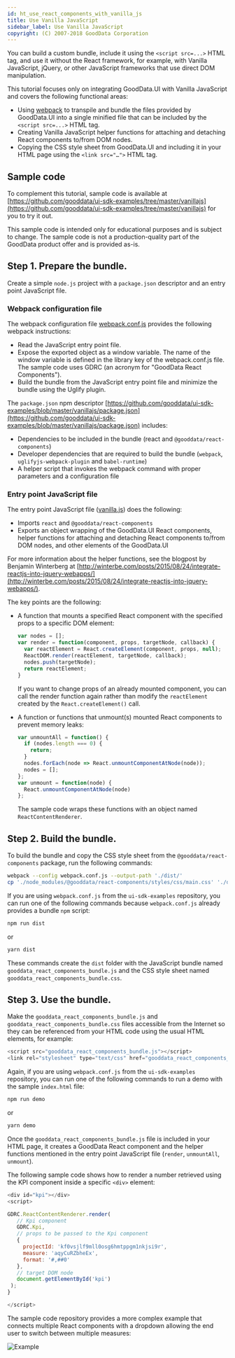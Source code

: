 ```yaml
---
id: ht_use_react_components_with_vanilla_js
title: Use Vanilla JavaScript
sidebar_label: Use Vanilla JavaScript
copyright: (C) 2007-2018 GoodData Corporation
---
```


You can build a custom bundle, include it using the `<script src=...>` HTML tag, and use it without the React framework, for example, with Vanilla JavaScript, jQuery, or other JavaScript frameworks that use direct DOM manipulation.

This tutorial focuses only on integrating GoodData.UI with Vanilla JavaScript and covers the following functional areas:

* Using [webpack](https://webpack.js.org/) to transpile and bundle the files provided by GoodData.UI  into a single minified file that can be included by the `<script src=...>` HTML tag.
* Creating Vanilla JavaScript helper functions for attaching and detaching React components to/from DOM nodes.
* Copying the CSS style sheet from GoodData.UI and including it in your HTML page using the `<link src="…">` HTML tag.

## Sample code

To complement this tutorial, sample code is available at [https://github.com/gooddata/ui-sdk-examples/tree/master/vanillajs](https://github.com/gooddata/ui-sdk-examples/tree/master/vanillajs) for you to try it out.

This sample code is intended only for educational purposes and is subject to change. The sample code is not a production-quality part of the GoodData product offer and is provided as-is.

## Step 1. Prepare the bundle.

Create a simple `node.js` project with a `package.json` descriptor and an entry point JavaScript file.

### Webpack configuration file

The webpack configuration file [webpack.conf.js](https://github.com/gooddata/ui-sdk-examples/blob/master/vanillajs/webpack.conf.js) provides the following webpack instructions:

* Read the JavaScript entry point file.
* Expose the exported object as a window variable. The name of the window variable is defined in the library key of the webpack.conf.js file. The sample code uses GDRC (an acronym for "GoodData React Components").
* Build the bundle from the JavaScript entry point file and minimize the bundle using the Uglify plugin.

The `package.json` npm descriptor [https://github.com/gooddata/ui-sdk-examples/blob/master/vanillajs/package.json](https://github.com/gooddata/ui-sdk-examples/blob/master/vanillajs/package.json) includes:

* Dependencies to be included in the bundle (react and `@gooddata/react-components`)
* Developer dependencies that are required to build the bundle (`webpack`, `uglifyjs-webpack-plugin` and `babel-runtime`)
* A helper script that invokes the webpack command with proper parameters and a configuration file

### Entry point JavaScript file

The entry point JavaScript file ([vanilla.js](https://github.com/gooddata/ui-sdk-examples/blob/vanillajs/vanillajs/create-bundle/vanilla.js)) does the following:

* Imports `react` and `@gooddata/react-components`
* Exports an object wrapping of the GoodData.UI React components, helper functions for attaching and detaching React components to/from DOM nodes, and other elements of the GoodData.UI

For more information about the helper functions, see the blogpost by Benjamin Winterberg at [http://winterbe.com/posts/2015/08/24/integrate-reactjs-into-jquery-webapps/](http://winterbe.com/posts/2015/08/24/integrate-reactjs-into-jquery-webapps/).

The key points are the following:

* A function that mounts a specified React component with the specified props to a specific DOM element:
    ```javascript
    var nodes = [];
    var render = function(component, props, targetNode, callback) {
      var reactElement = React.createElement(component, props, null);
      ReactDOM.render(reactElement, targetNode, callback);
      nodes.push(targetNode);
      return reactElement;
    }
    ```

    If you want to change props of an already mounted component, you can call the render function again rather than modify the `reactElement` created by the `React.createElement()` call.

* A function or functions that unmount(s) mounted React components to prevent memory leaks:
    ```javascript
    var unmountAll = function() {
      if (nodes.length === 0) {
        return;
      }
      nodes.forEach(node => React.unmountComponentAtNode(node));
      nodes = [];
    };
    var unmount = function(node) {
      React.unmountComponentAtNode(node)
    };
    ```

    The sample code wraps these functions with an object named `ReactContentRenderer`.

## Step 2. Build the bundle.

To build the bundle and copy the CSS style sheet from the `@gooddata/react-components` package, run the following commands:

```bash
webpack --config webpack.conf.js --output-path './dist/'
cp './node_modules/@gooddata/react-components/styles/css/main.css' './dist/gooddata_react_components_bundle.css'
```

If you are using `webpack.conf.js` from the `ui-sdk-examples` repository, you can run one of the following commands because `webpack.conf.js` already provides a bundle `npm` script:

```bash
npm run dist
```

or

```bash
yarn dist
```

These commands create the `dist` folder with the JavaScript bundle named `gooddata_react_components_bundle.js` and the CSS style sheet named `gooddata_react_components_bundle.css`.

## Step 3. Use the bundle.
Make the `gooddata_react_components_bundle.js` and `gooddata_react_components_bundle.css` files accessible from the Internet so they can be referenced from your HTML code using the usual HTML elements, for example:

```javascript
<script src="gooddata_react_components_bundle.js"></script>
<link rel="stylesheet" type="text/css" href="gooddata_react_components_bundle.css">
```

Again, if you are using `webpack.conf.js` from the `ui-sdk-examples` repository, you can run one of the following commands to run a demo with the sample `index.html` file:

```bash
npm run demo
```

or

```bash
yarn demo
```

Once the `gooddata_react_components_bundle.js` file is included in your HTML page, it creates a GoodData React component and the helper functions mentioned in the entry point JavaScript file (`render`, `unmountAll`, `unmount`).

The following sample code shows how to render a number retrieved using the KPI component inside a specific `<div>` element:

```javascript
<div id="kpi"></div>
<script>

GDRC.ReactContentRenderer.render(
   // Kpi component
   GDRC.Kpi,
   // props to be passed to the Kpi component
   {
     projectId: 'kf0vsjlf9mll0osg6hmtppgm1nkjsi9r',
     measure: 'aqyCuRZbheEx',
     format: '#,##0'
   },
   // target DOM node
   document.getElementById('kpi')
 );
}

</script>
```

The sample code repository provides a more complex example that connects multiple React components with a dropdown allowing the end user to switch between multiple measures:

![Example](assets/vanillajs_example.gif)
